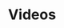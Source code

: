 ---
title: Videos

languages: 
  - name: English
    code: en
  - name: Spanish
    code: es
  - name: Kaqchikel
    code: cak

videos: 
  - name: Ep. 1
    ids: 
      - id: 210999824
        language: en
      - id: 177244126
        language: es
      - id: 244652102
        language: cak
  - name: Ep. 2
    ids:
      - id: 233860107
        language: en
      - id: 177293932
        language: es
      - id: 244674274
        language: cak
  - name: Ep. 3
    ids:
      - id: 234338529
        language: en
      - id: 177417325
        language: es
      - id: 244701244
        language: cak
  - name: Ep. 4
    ids:
      - id: 27726252
        language: es
      - id: 244727792
        language: cak
  - name: Ep. 5
    ids:
      - id: 74403242
        language: es
  - name: Ep. 6
    ids:
      - id: 73814356
        language: es
  - name: Ep. 7
    ids:
      - id: 194721481
        language: es
  - name: Ep. 8
    ids:
      - id: 133693604
        language: es
  - name: Ep. 9
    ids:
      - id: 210653772
        language: es
    
select:
  languages: "Select a language:"
  videos: "Select a video:"
  subtitles: "Select a subtitle:"
  empty: "Off"

error: "The video you are trying to select does not exist in this language."
---